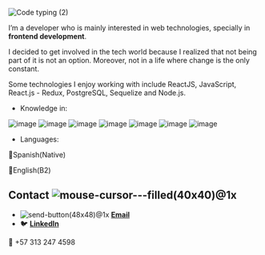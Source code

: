![Code typing (2)](https://user-images.githubusercontent.com/75697707/124080750-57111000-da10-11eb-8fe6-dd63956311cf.gif)


I’m a developer who is mainly interested in web technologies, specially in **frontend development**.

I decided to get involved in the tech world because I realized that not being part of it is not an option. Moreover, not in a life where change is the only constant.


Some technologies I enjoy working with include ReactJS, JavaScript, React.js - Redux, PostgreSQL, Sequelize and Node.js.

- Knowledge in:

![image](https://user-images.githubusercontent.com/75386133/118582414-e7450f80-b758-11eb-9b08-5509f392ca82.png)
![image](https://user-images.githubusercontent.com/75386133/118582992-ecef2500-b759-11eb-8335-f05ad2e84bd0.png)
![image](https://user-images.githubusercontent.com/75386133/118583020-f6788d00-b759-11eb-9abe-6da84119892e.png)
![image](https://user-images.githubusercontent.com/75386133/118583034-fb3d4100-b759-11eb-95d5-1893b807eb96.png)
![image](https://user-images.githubusercontent.com/75386133/118583047-009a8b80-b75a-11eb-84b0-7c87acfd8eb2.png)
![image](https://user-images.githubusercontent.com/75386133/118583062-07c19980-b75a-11eb-94e7-29972a814723.png)
![image](https://user-images.githubusercontent.com/75386133/118583077-0f813e00-b75a-11eb-829e-f890a7937198.png)

- Languages:

:small_orange_diamond:Spanish(Native)

:small_orange_diamond:English(B2)




## Contact ![mouse-cursor---filled(40x40)@1x](https://user-images.githubusercontent.com/75697707/124082497-66915880-da12-11eb-926b-85fe39b14a4f.png)


- ![send-button(48x48)@1x](https://user-images.githubusercontent.com/75697707/124083498-8a08d300-da13-11eb-87b5-41ba29a4e43b.png)
**[Email](mailto:vivi6410@gmail.com)**
- 🐦 **[LinkedIn](www.linkedin.com/in/vivian-gutierrez-myc-dev)**

:iphone: +57 313 247 4598
